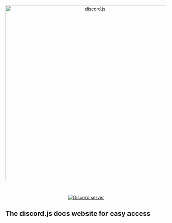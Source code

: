 <div align="center">
  <br />
  <p>
    <a href="https://angellabs.gq/discordjs"><img src="https://discord.js.org/static/logo.svg" width="546" alt="discord.js" /></a>
  </p>
  <br />
  <p>
    <a href="https://discord.gg/GapmaCt"><img src="https://img.shields.io/discord/222078108977594368?color=5865F2&logo=discord&logoColor=white" alt="Discord server" /></a>
  </p>
</div>

## The discord.js docs website for easy access
